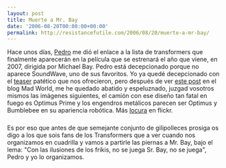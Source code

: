 ```yaml
---
layout: post
title: Muerte a Mr. Bay
date: '2006-08-20T00:00:00+00:00'
permalink: http://resistancefutile.com/2006/08/20/muerte-a-mr-bay/
---
```

Hace unos días, <a href="http://cuatrodoce.blogsome.com">Pedro</a> me dió el enlace a la lista de transformers que finalmente aparecerán en la película que se estrenará el año que viene, en 2007, dirigida por Michael Bay. Pedro está decepcionado porque no aparece SoundWave, uno de sus favoritos. Yo ya quedé decepcionado con el <a href="http://www.youtube.com/watch?v=m-OYoHJlyGM">teaser</a> patético que nos ofrecieron, pero después de ver <a href="http://forfy.blogspot.com/2006/08/as-no-mr-bay-as-no.html">este post</a> en el blog Mad World, me he quedado abatido y espeluznado, juzgad vosotros mismos las imágenes siguientes, el camión con ese diseño tan fatal en fuego es Optimus Prime y los engendros metálicos parecen ser Optimus y Bumblebee en su apariencia robótica. Más <a href="http://flickr.com/photos/lights">locura</a> en flickr.

<img style="display:block; margin:0px auto 10px; text-align:center;" src="http://photos1.blogger.com/blogger/6639/1972/1600/transformers.jpg" border="0" alt="" />Es por eso que antes de que semejante conjunto de gilipolleces prosiga os digo a los que sois fans de los Transformers que a ver cuando nos organizamos en cuadrilla y vamos a partirle las piernas a Mr. Bay, bajo el lema: "Con las ilusiones de los frikis, no se juega Sr. Bay, no se juega", Pedro y yo lo organizamos.
